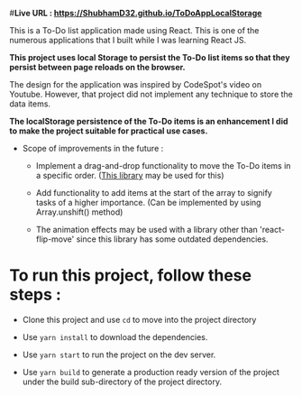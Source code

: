 #**Live URL : https://ShubhamD32.github.io/ToDoAppLocalStorage**

This is a To-Do list application made using React. This is one of the numerous applications that I built while I was learning React JS.

**This project uses local Storage to persist the To-Do list items so that they persist between page reloads on the browser.**

The design for the application was inspired by CodeSpot's video on Youtube. However, that project did not implement any technique to store the data items. 

**The localStorage persistence of the To-Do items is an enhancement I did to make the project suitable for practical use cases.**


* Scope of improvements in the future : 

  * Implement a drag-and-drop functionality to move the To-Do items in a specific order. ([This library](https://react-dnd.github.io/react-dnd/) may be used for this) 
  
  * Add functionality to add items at the start of the array to signify tasks of a higher importance. (Can be implemented by using Array.unshift() method)
  
  * The animation effects may be used with a library other than 'react-flip-move' since this library has some outdated dependencies.

 

# To run this project, follow these steps :

* Clone this project and use `cd` to move into the project directory

* Use `yarn install` to download the dependencies.

* Use `yarn start` to run the project on the dev server.

* Use `yarn build` to generate a production ready version of the project under the build sub-directory of the project directory.
